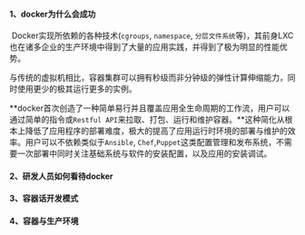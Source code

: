 #### 1、docker为什么会成功

​	Docker实现所依赖的各种技术(`cgroups`, `namespace`, `分层文件系统`等)，其前身LXC也在诸多企业的生产环境中得到了大量的应用实践，并得到了极为明显的性能优势。

​	与传统的虚拟机相比，容器集群可以拥有秒级而非分钟级的弹性计算伸缩能力，同时使用更少的极其运行更多的实例。

​	**docker首次创造了一种简单易行并且覆盖应用全生命周期的工作流，用户可以通过简单的指令或`Restful API`来拉取、打包、运行和维护容器。**这种简化从根本上降低了应用程序的部署难度，极大的提高了应用运行时环境的部署与维护的效率。用户可以不依赖类似于`Ansible`, `Chef`,`Puppet`这类配置管理和发布系统，不需要一次部署中同时关注基础系统与软件的安装配置，以及应用的安装调试。

#### 2、研发人员如何看待docker



#### 3、容器话开发模式



#### 4、容器与生产环境